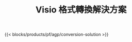 ﻿---
title: Visio 格式轉換解決方案 
weight: 7730
url: /zh-hant/conversion
limit: 
description: 用於轉換 VSDX、VSX、VTX、VDX、VSSX、VSTX、VSDM、VSSM 和 VSTM 文件格式的 API 和免費應用程序
---
{{< blocks/products/pf/agp/conversion-solution >}} 